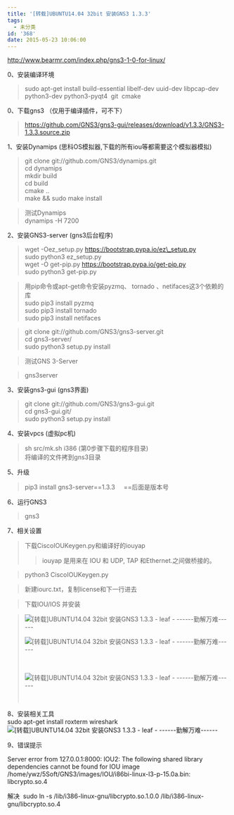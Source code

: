 ```yaml
---
title: '[转载]UBUNTU14.04 32bit 安装GNS3 1.3.3'
tags:
  - 未分类
id: '368'
date: 2015-05-23 10:06:00
---
```


http://www.bearmr.com/index.php/gns3-1-0-for-linux/  
  
0、安装编译环境  

> sudo apt-get install build-essential libelf-dev uuid-dev libpcap-dev python3-dev python3-pyqt4  git  cmake  
>   

0、下载gns3 （仅用于编译插件，可不下）  

> https://github.com/GNS3/gns3-gui/releases/download/v1.3.3/GNS3-1.3.3.source.zip  

  
1、安装Dynamips (思科OS模拟器,下载的所有iou等都需要这个模拟器模拟)  

> git clone git://github.com/GNS3/dynamips.git  
> cd dynamips  
> mkdir build  
> cd build  
> cmake ..  
> make && sudo make install  
>   

> 测试Dynamips  
> dynamips -H 7200  

  
2、安装GNS3-server (gns3后台程序)  

> wget -Oez\_setup.py https://bootstrap.pypa.io/ez\_setup.py  
> sudo python3 ez\_setup.py  
> wget -O get-pip.py https://bootstrap.pypa.io/get-pip.py  
> sudo python3 get-pip.py  

> 用pip命令或apt-get命令安装pyzmq、 tornado 、netifaces这3个依赖的库  
> sudo pip3 install pyzmq  
> sudo pip3 install tornado  
> sudo pip3 install netifaces  

  

> git clone git://github.com/GNS3/gns3-server.git  
> cd gns3-server/  
> sudo python3 setup.py install  

  

> 测试GNS 3-Server  

> gns3server  

  
3、安装gns3-gui (gns3界面)  

> git clone git://github.com/GNS3/gns3-gui.git  
> cd gns3-gui.git/  
> sudo python3 setup.py install  

  
4、安装vpcs (虚拟pc机)  

> sh src/mk.sh i386 (第0步骤下载的程序目录)  
> 将编译的文件拷到gns3目录  

  
5、升级  

> pip3 install gns3-server==1.3.3     ==后面是版本号  

  
  
6、运行GNS3  

> gns3  

  
7、相关设置  

> 下载CiscoIOUKeygen.py和编译好的iouyap  
> 
> > iouyap 是用来在 IOU 和 UDP, TAP 和Ethernet.之间做桥接的。  

>   
> python3 CiscoIOUKeygen.py  

> 新建iourc.txt，复制license和下一行进去  

  

> 下载IOU/IOS 并安装  

> ![[转载]UBUNTU14.04 32bit 安装GNS3 1.3.3 - leaf - ------勤解万难------](http://img1.ph.126.net/2r7FulZfj_7UBol-puv0OA==/643733271755249902.png "[转载]UBUNTU14.04 32bit 安装GNS3 1.3.3 - leaf - ------勤解万难------")
> 
>   
> 
> ![[转载]UBUNTU14.04 32bit 安装GNS3 1.3.3 - leaf - ------勤解万难------](http://img2.ph.126.net/1EAb_LGBwUUWHmZyRKadJA==/1172343278017882178.png "[转载]UBUNTU14.04 32bit 安装GNS3 1.3.3 - leaf - ------勤解万难------")
> 
>   
> 
> ![[转载]UBUNTU14.04 32bit 安装GNS3 1.3.3 - leaf - ------勤解万难------](http://img0.ph.126.net/VqehHsnYhAutTxCYl5Yaaw==/6619482211677763503.png "[转载]UBUNTU14.04 32bit 安装GNS3 1.3.3 - leaf - ------勤解万难------")
> 
>  

8、安装相关工具  
sudo apt-get install roxterm wireshark  
![[转载]UBUNTU14.04 32bit 安装GNS3 1.3.3 - leaf - ------勤解万难------](http://img0.ph.126.net/IKhsUkL3hVU3kSvSGpQqQw==/6630143076420477582.png "[转载]UBUNTU14.04 32bit 安装GNS3 1.3.3 - leaf - ------勤解万难------")  

  

9、错误提示

Server error from 127.0.0.1:8000: IOU2: The following shared library dependencies cannot be found for IOU image /home/ywz/5Soft/GNS3/images/IOU/i86bi-linux-l3-p-15.0a.bin: libcrypto.so.4

  

解决  sudo ln -s /lib/i386-linux-gnu/libcrypto.so.1.0.0 /lib/i386-linux-gnu/libcrypto.so.4